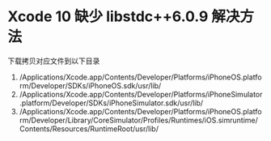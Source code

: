 # Xcode 10 缺少 libstdc++6.0.9 解决方法
下载拷贝对应文件到以下目录
1. /Applications/Xcode.app/Contents/Developer/Platforms/iPhoneOS.platform/Developer/SDKs/iPhoneOS.sdk/usr/lib/
2. /Applications/Xcode.app/Contents/Developer/Platforms/iPhoneSimulator.platform/Developer/SDKs/iPhoneSimulator.sdk/usr/lib/
3. /Applications/Xcode.app/Contents/Developer/Platforms/iPhoneOS.platform/Developer/Library/CoreSimulator/Profiles/Runtimes/iOS.simruntime/Contents/Resources/RuntimeRoot/usr/lib/

